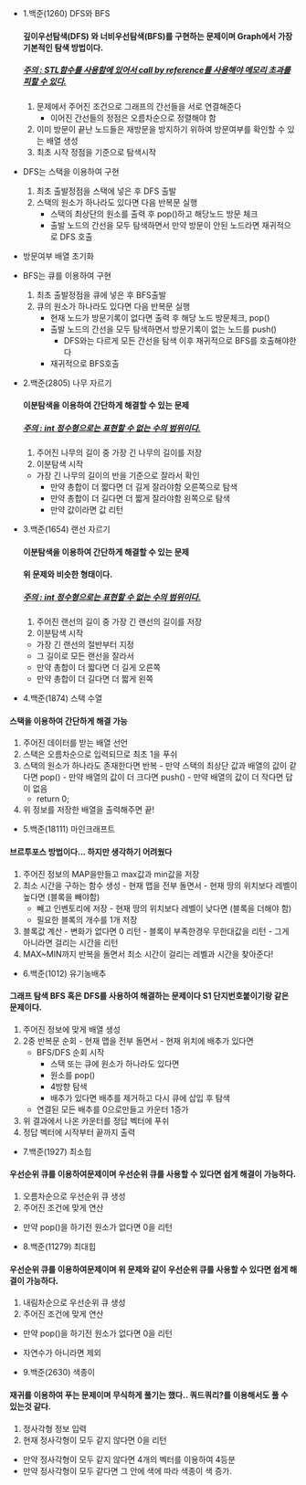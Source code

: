 - 1.백준(1260) DFS와 BFS
  #### 깊이우선탐색(DFS) 와 너비우선탐색(BFS)를 구현하는 문제이며 Graph에서 가장 기본적인 탐색 방법이다.
  ##### <u>주의 : STL함수를 사용함에 있어서 call by reference를 사용해야 메모리 초과를 피할 수 있다.</u>
  1. 문제에서 주어진 조건으로 그래프의 간선들을 서로 연결해준다
     - 이어진 간선들의 정점은 오름차순으로 정렬해야 함
  2. 이미 방문이 끝난 노드들은 재방문을 방지하기 위하여 방문여부를 확인할 수 있는 배열 생성
  3. 최초 시작 정점을 기준으로 탐색시작
- DFS는 스택을 이용하여 구현
  1. 최초 출발정점을 스택에 넣은 후 DFS 출발
  2. 스택의 원소가 하나라도 있다면 다음 반복문 실행
     - 스택의 최상단의 원소를 출력 후 pop()하고 해당노드 방문 체크
     - 출발 노드의 간선을 모두 탐색하면서 만약 방문이 안된 노드라면 재귀적으로 DFS 호출
- 방문여부 배열 초기화
- BFS는 큐를 이용하여 구현
  1. 최초 출발정점을 큐에 넣은 후 BFS출발
  2. 큐의 원소가 하나라도 있다면 다음 반복문 실행
     - 현재 노드가 방문기록이 없다면 출력 후 해당 노드 방문체크, pop()
     - 출발 노드의 간선을 모두 탐색하면서 방문기록이 없는 노드를 push()
       - DFS와는 다르게 모든 간선을 탐색 이후 재귀적으로 BFS를 호출해야한다
     - 재귀적으로 BFS호출



- 2.백준(2805) 나무 자르기

  #### 이분탐색을 이용하여 간단하게 해결할 수 있는 문제
  ##### <u>주의 : int 정수형으로는 표현할 수 없는 수의 범위이다.</u>


  1. 주어진 나무의 길이 중 가장 긴 나무의 길이를 저장
  2. 이분탐색 시작
    - 가장 긴 나무의 길이의 반을 기준으로 잘라서 확인
      - 만약 총합이 더 짧다면 더 길게 잘라야함 오른쪽으로 탐색
      - 만약 총합이 더 길다면 더 짧게 잘라야함 왼쪽으로 탐색
      - 만약 값이라면 값 리턴

- 3.백준(1654) 랜선 자르기

  #### 이분탐색을 이용하여 간단하게 해결할 수 있는 문제
  #### 위 문제와 비슷한 형태이다.
  ##### <u>주의 : int 정수형으로는 표현할 수 없는 수의 범위이다.</u>

  1. 주어진 랜선의 길이 중 가장 긴 랜선의 길이를 저장
  2. 이분탐색 시작
    - 가장 긴 랜선의 절반부터 지정
    - 그 길이로 모든 랜선을 잘라서 
    - 만약 총합이 더 짧다면 더 길게 오른쪽
    - 만약 총합이 더 길다면 더 짧게 왼쪽
    
  
- 4.백준(1874) 스택 수열

#### 스택을 이용하여 간단하게 해결 가능

  1. 주어진 데이터를 받는 배열 선언
  2. 스택은 오름차순으로 입력되므로 최초 1을 푸쉬
  3. 스택의 원소가 하나라도 존재한다면 반복
    - 만약 스택의 최상단 값과 배열의 값이 같다면 pop()
    - 만약 배열의 값이 더 크다면 push()
    - 만약 배열의 값이 더 작다면 답이 없음
      - return 0;
  4. 위 정보를 저장한 배열을 출력해주면 끝!

- 5.백준(18111) 마인크래프트

#### 브르투포스 방법이다... 하지만 생각하기 어려웠다

  1. 주어진 정보의 MAP을만들고 max값과 min값을 저장
  2. 최소 시간을 구하는 함수 생성
    - 현재 맵을 전부 돌면서
    - 현재 땅의 위치보다 레벨이 높다면 (블록을 빼야함)
      - 빼고 인벤토리에 저장
    - 현재 땅의 위치보다 레벨이 낮다면 (블록을 더해야 함)
      - 필요한 블록의 개수를 1개 저장
  3. 블록값 계산
    - 변화가 없다면 0 리턴
    - 블록이 부족한경우 무한대값을 리턴
    - 그게 아니라면 걸리는 시간을 리턴
  4. MAX~MIN까지 반복을 돌면서 최소 시간이 걸리는 레벨과 시간을 찾아준다!

- 6.백준(1012) 유기농배추

#### 그래프 탐색 BFS 혹은 DFS를 사용하여 해결하는 문제이다 S1 단지번호붙이기랑 같은 문제이다.

  1. 주어진 정보에 맞게 배열 생성
  2. 2중 반복문 순회
    - 현재 맵을 전부 돌면서
    - 현재 위치에 배추가 있다면
      - BFS/DFS 순회 시작
        - 스택 또는 큐에 원소가 하나라도 있다면
        - 원소를 pop()
        - 4방향 탐색
        - 배추가 있다면 배추를 제거하고 다시 큐에 삽입 후 탐색
      - 연결된 모든 배추를 0으로만들고 카운터 1증가
  3. 위 결과에서 나온 카운터를 정답 벡터에 푸쉬
  4. 정답 벡터에 시작부터 끝까지 출력

- 7.백준(1927) 최소힙

#### 우선순위 큐를 이용하여문제이며 우선순위 큐를 사용할 수 있다면 쉽게 해결이 가능하다.

1. 오름차순으로 우선순위 큐 생성
2. 주어진 조건에 맞게 연산
- 만약 pop()을 하기전 원소가 없다면 0을 리턴

- 8.백준(11279) 최대힙

#### 우선순위 큐를 이용하여문제이며 위 문제와 같이 우선순위 큐를 사용할 수 있다면 쉽게 해결이 가능하다.

1. 내림차순으로 우선순위 큐 생성
2. 주어진 조건에 맞게 연산
- 만약 pop()을 하기전 원소가 없다면 0을 리턴
- 자연수가 아니라면 제외

- 9.백준(2630) 색종이

#### 재귀를 이용하여 푸는 문제이며 무식하게 풀기는 했다.. 쿼드쿼리?를 이용해서도 풀 수 있는것 같다.

1. 정사각형 정보 입력
2. 현재 정사각형이 모두 같지 않다면 0을 리턴 
- 만약 정사각형이 모두 같지 않다면 4개의 벡터를 이용하여 4등분
- 만약 정사각형이 모두 같다면 그 안에 색에 따라 색종이 색 증가.